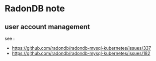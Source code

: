 
# RadonDB note

## user account management

see :

- https://github.com/radondb/radondb-mysql-kubernetes/issues/337
- https://github.com/radondb/radondb-mysql-kubernetes/issues/182

